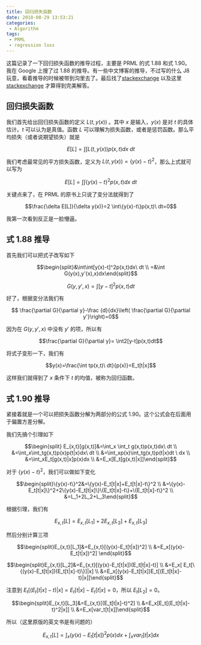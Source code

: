 ```yaml
---
title: 回归损失函数
date: 2018-08-29 13:53:21
categories:
 - Algorithm
tags:
 - PRML
 - regression loss
--- 
```


这篇记录了一下回归损失函数的推导过程，主要是 PRML 的式 1.88 和式 1.90。我在 Google 上搜了过 1.88 的推导。有一些中文博客的推导，不过写的什么 J8 玩意，看着推导的时候被带到沟里去了。最后找了[stackexchange](https://math.stackexchange.com/questions/2130282/bishop-ml-and-pattern-recognition-calculus-of-variations-linear-regression-loss) 以及这里[stackexchange](https://stats.stackexchange.com/questions/228561/loss-functions-for-regression-proof) 才算得到完美解答。

<!--more-->

## 回归损失函数

我们首先给出回归损失函数的定义 $L(t,y(x))$ 。其中 $x$ 是输入，$y(x)$ 是对 $t$ 的具体估计。$t$ 可以认为是真值。函数 $L$ 可以理解为损失函数，或者是惩罚函数。那么平均损失（或者说期望损失）就是

$$E[L]=\int\int L(t,y(x))p(x,t)dx\ dt$$

我们考虑最常见的平方损失函数，定义为 $L(t,y(x))=\{y(x)-t\}^2$，那么上式就可以写为

$$E[L]= \int \int \{y(x)-t\}^2p(x,t)dx\ dt$$

关键点来了，在 PRML 的原书上只说了变分法就得到了

$$\frac{\delta E[L]}{\delta y(x)}=2 \int\{y(x)-t\}p(x,t)\ dt=0$$

我第一次看到反正是一脸懵逼。

## 式 1.88 推导

首先我们可以把式子改写如下

$$\begin{split}&\int\int[y(x)-t]^2p(x,t)dx\ dt \\
=&\int G(y(x),y'(x),x)dx\end{split}$$

$$G(y,y',x)=\int[y-t]^2p(x,t)dt$$

好了，根据变分法我们有

$$ \frac{\partial G}{\partial y}-\frac {d}{dx}\left( \frac{\partial G}{\partial y'}\right)=0$$

因为在 $G(y,y',x)$ 中没有 $y'$ 的项，所以有

$$\frac{\partial G}{\partial y}= \int2[y-t]p(x,t)dt$$

将式子变形一下，我们有

$$y(x)=\frac{\int tp(x,t)\ dt}{p(x)}=E_t[t|x]$$

这样我们就得到了 $x$ 条件下 $t$ 的均值，被称为回归函数。

## 式 1.90 推导

紧接着就是一个可以把损失函数分解为两部分的公式 1.90。这个公式会在后面用于偏置方差分解。

我们先搞个引理如下

$$\begin{split} E_{x,t}[g(x,t)]&=\int_x \int_t g(x,t)p(x,t)dx\ dt \\
&=\int_x\int_tg(x,t)p(x)p(t|x)dx\ dt \\
&=\int_xp(x)\int_tg(x,t)p(t|x)dt \ dx \\
&=\int_xE_t[g(x,t)|x]p(x)dx \\
&=E_x[E_t[g(x,t)|x]]\end{split}$$

对于 $\{y(x)-t\}^2$，我们可以做如下变化

$$\begin{split}\{y(x)-t\}^2&=\{y(x)-E_t[t|x]+E_t[t|x]-t\}^2
\\ &=\{y(x)-E_t[t|x]\}^2+2\{y(x)-E_t[t|x]\}\{E_t[t|x]-t\}+\{E_t[t|x]-t\}^2 \\
&=L_1+2L_2+L_3\end{split}$$

根据引理，我们有

$$E_{x,t}[L]=E_{x,t}[L_1]+2E_{x,t}[L_2]+E_{x,t}[L_3]$$

然后分别计算三项

$$\begin{split}E_{x,t}[L_1]&=E_{x,t}[(y(x)-E_t[t|x])^2] \\
&=E_x[(y(x)-E_t[t|x])^2] \end{split}$$

$$\begin{split}E_{x,t}[L_2]&=E_{x,t}[(y(x)-E_t[t|x])(E_t[t|x]-t)] \\
&=E_x[ E_t[\{(y(x)-E_t[t|x])(E_t[t|x]-t)\}]|x] \\
&=E_x[(y(x)-E_t[t|x])E_t[(E_t[t|x]-t)|x]]\end{split}$$

注意到 $E_t[(E_t[t|x]-t)|x]=E_t[t|x]-E_t[t|x]=0$，所以 $E_t[L_2]=0$。

$$\begin{split}E_{x,t}[L_3]&=E_{x,t}[(E_t[t|x]-t)^2] \\
&=E_x[E_t[(E_t[t|x]-t)^2|x]] \\
&=E_x[var_t[t|x]]\end{split}$$

所以（这里原版的英文书是有问题的）

$$E_{x,t}[L]=\int_x(y(x)-E_t[t|x])^2p(x)dx+\int_xvar_t[t|x]dx$$